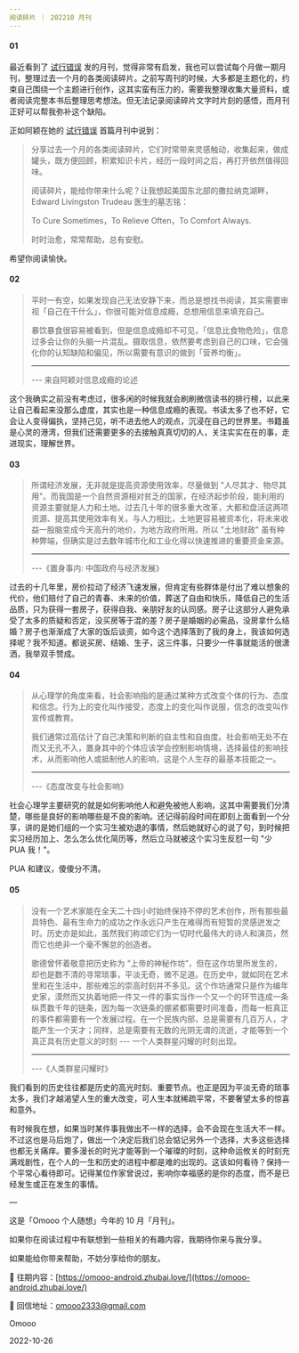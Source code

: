```yaml
---
阅读碎片 ｜ 202210 月刊
---
```


#### 01

最近看到了 [试行错误](https://shixingcuowu.zhubai.love/posts/2188865228501008384) 发的月刊，觉得非常有启发，我也可以尝试每个月做一期月刊，整理过去一个月的各类阅读碎片。之前写周刊的时候，大多都是主题化的，约束自己围绕一个主题进行创作，这其实蛮有压力的，需要我整理收集大量资料，或者阅读完整本书后整理思考想法。但无法记录阅读碎片文字时片刻的感悟，而月刊正好可以帮我弥补这个缺陷。

正如阿颖在她的 [试行错误](https://shixingcuowu.zhubai.love/) 首篇月刊中说到：

> 分享过去一个月的各类阅读碎片，它们时常带来灵感触动，收集起来，做成罐头，既方便回顾，积累知识卡片，经历一段时间之后，再打开依然值得回味。
>
> 阅读碎片，能给你带来什么呢？让我想起美国东北部的撒拉纳克湖畔，Edward Livingston Trudeau 医生的墓志铭：
>
> To Cure Sometimes，To Relieve Often，To Comfort Always.
>
> 时时治愈，常常帮助，总有安慰。

希望你阅读愉快。

#### 02

> 平时一有空，如果发现自己无法安静下来，而总是想找书阅读，其实需要审视「自己在干什么」，你很可能对信息成瘾，总想用信息来填充自己。
>
> 暴饮暴食很容易被看到，但是信息成瘾却不可见，「信息比食物危险」，信息过多会让你的头脑一片混乱。摄取信息，依然要考虑到自己的口味，它会强化你的认知缺陷和偏见，所以需要有意识的做到「营养均衡」。
>
> ---
>
> --- 来自阿颖对信息成瘾的论述

这个我确实之前没有考虑过，很多闲的时候我就会刷刷微信读书的排行榜，以此来让自己看起来没那么虚度，其实也是一种信息成瘾的表现。书读太多了也不好，它会让人变得偏执，坚持己见，听不进去他人的观点，沉浸在自己的世界里。书籍虽是心灵的港湾，但我们还需要更多的去接触真真切切的人，关注实实在在的事，走进现实，理解世界。

#### 03

> 所谓经济发展，无非就是提高资源使用效率，尽量做到 "人尽其才、物尽其用"。而我国是一个自然资源相对贫乏的国家，在经济起步阶段，能利用的资源主要就是人力和土地。过去几十年的很多重大改革，大都和盘活这两项资源、提高其使用效率有关。与人力相比，土地更容易被资本化，将未来收益一股脑变成今天高升的地价，为地方政府所用。所以 "土地财政" 虽有种种弊端，但确实是过去数年城市化和工业化得以快速推进的重要资金来源。
>
> ---
>
> ---《置身事内: 中国政府与经济发展》

过去的十几年里，房价拉动了经济飞速发展，但肯定有些群体是付出了难以想象的代价，他们赔付了自己的青春、未来的价值，葬送了自由和快乐，降低自己的生活品质，只为获得一套房子，获得自我、亲朋好友的认同感。房子让这部分人避免承受了太多的质疑和否定，没买房等于混的差？房子是婚姻的必需品，没房拿什么结婚？房子也渐渐成了大家的饭后谈资，如今这个选择落到了我的身上，我该如何选择呢？我不知道。都说买房、结婚、生子，这三件事，只要少一件事就能活的很潇洒，我举双手赞成。

#### 04

> 从心理学的角度来看，社会影响指的是通过某种方式改变个体的行为、态度和信念。行为上的变化叫作接受，态度上的变化叫作说服，信念的改变叫作宣传或教育。
>
> 我们通常过高估计了自己决策和判断的自主性和自由度。社会影响无处不在而又无孔不入，置身其中的个体应该学会控制影响情境，选择最佳的影响技术，从而影响他人或抵制他人的影响，这是个人生存的最基本技能之一。
>
> ---
>
> ---《态度改变与社会影响》

社会心理学主要研究的就是如何影响他人和避免被他人影响，这其中需要我们分清楚，哪些是良好的影响哪些是不良的影响。还记得前段时间在即刻上面看到一个分享，讲的是她们组的一个实习生被劝退的事情，然后她就好心的说了句，到时候把实习经历加上、怎么怎么优化简历等，然后立马就被这个实习生反怼一句 "少 PUA 我！"。

PUA 和建议，傻傻分不清。

#### 05

> 没有一个艺术家能在全天二十四小时始终保持不停的艺术创作，所有那些最具特色、最有生命力的成功之作永远只产生在难得而有短暂的灵感迸发之时。历史亦是如此，虽然我们称颂它们为一切时代最伟大的诗人和演员，然而它也绝非一个毫不懈怠的创造者。
>
> 歌德曾怀着敬意把历史称为 “上帝的神秘作坊”，但在这作坊里所发生的，却也是数不清的寻常琐事，平淡无奇，微不足道。在历史中，就如同在艺术里和在生活中，那些难忘的崇高时刻并不多见。这个作坊通常只是作为编年史家，漠然而又执着地把一件又一件的事实当作一个又一个的环节连成一条纵贯数千年的链条，因为每一次链条的绷紧都需要时间准备，而每一桩真正的事件都需要有一个发展过程。在一个民族内部，总是需要有几百万人，才能产生一个天才；同样，总是需要有无数的光阴无谓的流逝，才能等到一个真正具有历史意义的时刻 --- 一个人类群星闪耀的时刻出现。
>
> ---
>
> ---《人类群星闪耀时》

我们看到的历史往往都是历史的高光时刻、重要节点。也正是因为平淡无奇的琐事太多，我们才越渴望人生的重大改变，可人生本就稀疏平常，不要奢望太多的惊喜和意外。

有时候我在想，如果当时某件事我做出不一样的选择，会不会现在生活大不一样。不过这也是马后炮了，做出一个决定后我们总会惦记另外一个选择，大多这些选择也都无关痛痒。要多漫长的时光才能等到一个璀璨的时刻，这种命运攸关的时刻充满戏剧性，在个人的一生和历史的进程中都是难的出现的。这该如何看待？保持一个平常心看待即可。记得某位作家曾说过，影响你幸福感的是你的态度，而不是已经发生或正在发生的事情。

—

这是「Omooo 个人随想」今年的 10 月「月刊」。

如果你在阅读过程中有联想到一些相关的有趣内容，我期待你来与我分享。

如果能给你带来帮助，不妨分享给你的朋友。

🧩 往期内容：[https://omooo-android.zhubai.love/](https://omooo-android.zhubai.love/)

📮 回信地址：omooo2333@gmail.com

Omooo

2022-10-26

